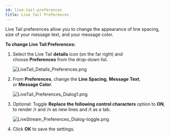 ```yaml
---
id: live-tail-preferences
title: Live Tail Preferences
---
```




Live Tail preferences allow you to change the appearance of line spacing, size of your message text, and your message color.

**To change Live Tail Preferences:**

1. Select the Live Tail **details** icon (on the far right) and choose **Preferences** from the drop-down list.  

    ![LiveTail_Details_Preferences.png](/img/search/livetail/live-tail-preferences/LiveTail_Details_Preferences.png)

1. From **Preferences**, change the **Line Spacing**, **Message Text**, or **Message Color**.  

    ![LiveTail_Preferences_Dialog1.png](/img/search/livetail/live-tail-preferences/LiveTail_Preferences_Dialog1.png)

1. Optional: Toggle **Replace the following control characters** option to **ON**, to render /r and /n as new lines and /t as a tab.  

    ![LiveStream_Preferences_Dialog-toggle.png](/img/search/livetail/live-tail-preferences/LiveStream_Preferences_Dialog-toggle.png)

1. Click **OK** to save the settings.
